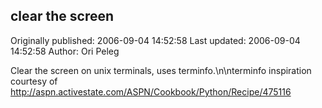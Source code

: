 ## clear the screen 
Originally published: 2006-09-04 14:52:58 
Last updated: 2006-09-04 14:52:58 
Author: Ori Peleg 
 
Clear the screen on unix terminals, uses terminfo.\n\nterminfo inspiration courtesy of http://aspn.activestate.com/ASPN/Cookbook/Python/Recipe/475116